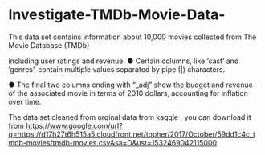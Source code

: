 # Investigate-TMDb-Movie-Data-

This data set contains information
about 10,000 movies collected from
The Movie Database (TMDb)

including user ratings and revenue.
● Certain columns, like ‘cast’
and ‘genres’, contain multiple
values separated by pipe (|)
characters.

● The final two columns ending
with “_adj” show the budget and
revenue of the associated movie
in terms of 2010 dollars,
accounting for inflation over
time.

The data set cleaned from orginal data from kaggle , you can download it from https://www.google.com/url?q=https://d17h27t6h515a5.cloudfront.net/topher/2017/October/59dd1c4c_tmdb-movies/tmdb-movies.csv&sa=D&ust=1532469042115000
